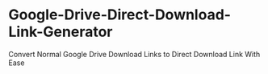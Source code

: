 # Google-Drive-Direct-Download-Link-Generator
Convert Normal Google Drive Download Links to Direct Download Link With Ease
